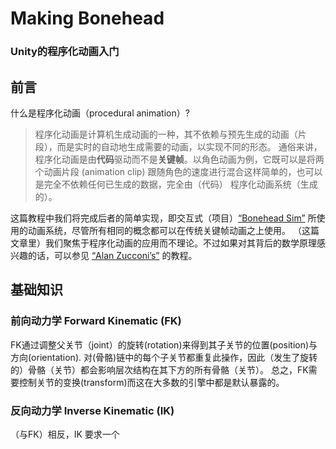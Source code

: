 # Making Bonehead
### Unity的程序化动画入门

## 前言
什么是程序化动画（procedural animation）?
> 程序化动画是计算机生成动画的一种，其不依赖与预先生成的动画（片段），而是实时的自动地生成需要的动画，以实现不同的形态。
通俗来讲， 程序化动画是由**代码**驱动而不是**关键帧**。以角色动画为例，它既可以是将两个动画片段 (animation clip) 跟随角色的速度进行混合这样简单的，也可以是完全不依赖任何已生成的数据，完全由（代码） 程序化动画系统（生成的）。

这篇教程中我们将完成后者的简单实现，即交互式（项目）<a href=https://weaverdev.itch.io/bonehead>“Bonehead Sim”</a> 所使用的动画系统，尽管所有相同的概念都可以在传统关键帧动画之上使用。 （这篇文章里）我们聚焦于程序化动画的应用而不理论。不过如果对其背后的数学原理感兴趣的话，可以参见 <a href=https://www.alanzucconi.com/2017/04/17/procedural-animations>“Alan Zucconi’s”</a>  的教程。

## 基础知识
### 前向动力学 Forward Kinematic (FK)
FK通过调整父关节（joint）的旋转(rotation)来得到其子关节的位置(position)与方向(orientation). 对(骨骼)链中的每个子关节都重复此操作，因此（发生了旋转的）骨骼（关节）都会影响层次结构在其下方的所有骨骼（关节）。 总之，FK需要控制关节的变换(transform)而这在大多数的引擎中都是默认暴露的。

### 反向动力学 Inverse Kinematic (IK)
（与FK）相反，IK 要求一个